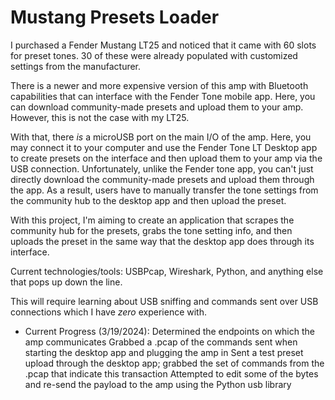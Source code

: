 # Mustang Presets Loader
I purchased a Fender Mustang LT25 and noticed that it came with 60 slots for preset tones. 30 of these were already populated with customized settings from the manufacturer. 

There is a newer and more expensive version of this amp with Bluetooth capabilities that can interface with the Fender Tone mobile app. Here, you can download community-made presets and upload them to your amp. However, this is not the case with my LT25.

With that, there *is* a microUSB port on the main I/O of the amp. Here, you may connect it to your computer and use the Fender Tone LT Desktop app to create presets on the interface and then upload them to your amp via the USB connection. Unfortunately, unlike the Fender tone app, you can't just directly download the community-made presets and upload them through the app. As a result, users have to manually transfer the tone settings from the community hub to the desktop app and then upload the preset.

With this project, I'm aiming to create an application that scrapes the community hub for the presets, grabs the tone setting info, and then uploads the preset in the same way that the desktop app does through its interface.

Current technologies/tools: USBPcap, Wireshark, Python, and anything else that pops up down the line.

This will require learning about USB sniffing and commands sent over USB connections which I have *zero* experience with.

- Current Progress (3/19/2024):
    Determined the endpoints on which the amp communicates
    Grabbed a .pcap of the commands sent when starting the desktop app and plugging the amp in
    Sent a test preset upload through the desktop app; grabbed the set of commands from the .pcap that indicate this transaction
    Attempted to edit some of the bytes and re-send the payload to the amp using the Python usb library

